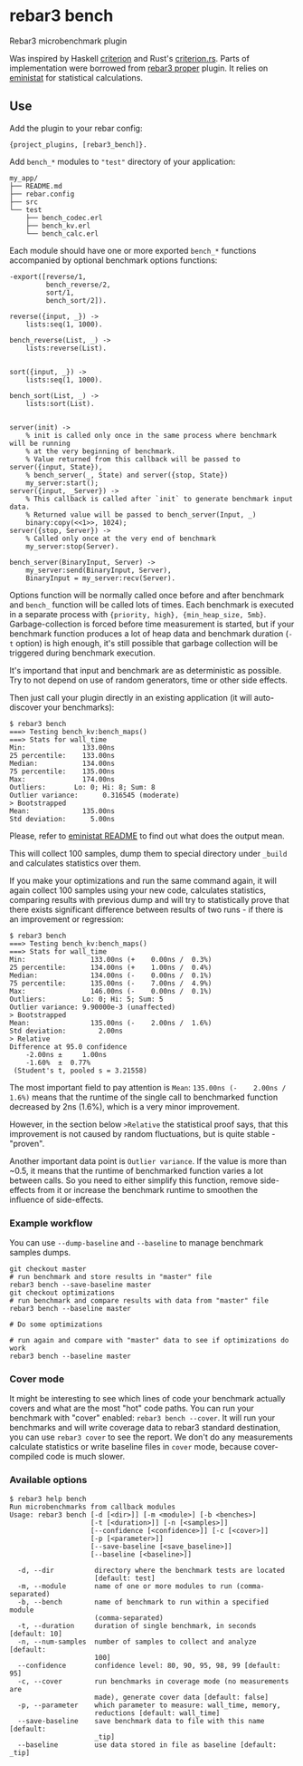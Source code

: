 rebar3 bench
============

Rebar3 microbenchmark plugin

Was inspired by Haskell [criterion](https://hackage.haskell.org/package/criterion) and
Rust's [criterion.rs](https://crates.io/crates/criterion).
Parts of implementation were borrowed from [rebar3 proper](https://hex.pm/packages/rebar3_proper) plugin.
It relies on [eministat](https://hex.pm/packages/eministat) for statistical calculations.

Use
---

Add the plugin to your rebar config:

```
{project_plugins, [rebar3_bench]}.
```

Add `bench_*` modules to `"test"` directory of your application:

```
my_app/
├── README.md
├── rebar.config
├── src
└── test
    ├── bench_codec.erl
    ├── bench_kv.erl
    └── bench_calc.erl
```

Each module should have one or more exported `bench_*` functions accompanied by optional benchmark
options functions:

```
-export([reverse/1,
         bench_reverse/2,
         sort/1,
         bench_sort/2]).

reverse({input, _}) ->
    lists:seq(1, 1000).

bench_reverse(List, _) ->
    lists:reverse(List).


sort({input, _}) ->
    lists:seq(1, 1000).

bench_sort(List, _) ->
    lists:sort(List).


server(init) ->
    % init is called only once in the same process where benchmark will be running
    % at the very beginning of benchmark.
    % Value returned from this callback will be passed to server({input, State}),
    % bench_server(_, State) and server({stop, State})
    my_server:start();
server({input, _Server}) ->
    % This callback is called after `init` to generate benchmark input data.
    % Returned value will be passed to bench_server(Input, _)
    binary:copy(<<1>>, 1024);
server({stop, Server}) ->
    % Called only once at the very end of benchmark
    my_server:stop(Server).

bench_server(BinaryInput, Server) ->
    my_server:send(BinaryInput, Server),
    BinaryInput = my_server:recv(Server).
```

Options function will be normally called once before and after benchmark and `bench_` function will be
called lots of times.
Each benchmark is executed in a separate process with `{priority, high}, {min_heap_size, 5mb}`.
Garbage-collection is forced before time measurement is started, but if your benchmark
function produces a lot of heap data and benchmark duration (`-t` option) is high enough, it's
still possible that garbage collection will be triggered during benchmark execution.

It's importand that input and benchmark are as deterministic as possible. Try to not depend on
use of random generators, time or other side effects.

Then just call your plugin directly in an existing application (it will auto-discover your benchmarks):

```
$ rebar3 bench
===> Testing bench_kv:bench_maps()
===> Stats for wall_time
Min:              133.00ns
25 percentile:    133.00ns
Median:           134.00ns
75 percentile:    135.00ns
Max:              174.00ns
Outliers:       Lo: 0; Hi: 8; Sum: 8
Outlier variance:      0.316545 (moderate)
> Bootstrapped
Mean:             135.00ns
Std deviation:      5.00ns
```

Please, refer to [eministat README](https://github.com/jlouis/eministat#description-of-the-output)
to find out what does the output mean.

This will collect 100 samples, dump them to special directory under `_build` and calculates
statistics over them.

If you make your optimizations and run the same command again, it will
again collect 100 samples using your new code, calculates statistics, comparing
results with previous dump and will try to statistically prove that there exists
significant difference between results of two runs - if there is an improvement or
regression:

```
$ rebar3 bench
===> Testing bench_kv:bench_maps()
===> Stats for wall_time
Min:                133.00ns (+    0.00ns /  0.3%)
25 percentile:      134.00ns (+    1.00ns /  0.4%)
Median:             134.00ns (-    0.00ns /  0.1%)
75 percentile:      135.00ns (-    7.00ns /  4.9%)
Max:                146.00ns (-    0.00ns /  0.1%)
Outliers:         Lo: 0; Hi: 5; Sum: 5
Outlier variance: 9.90000e-3 (unaffected)
> Bootstrapped
Mean:               135.00ns (-    2.00ns /  1.6%)
Std deviation:        2.00ns
> Relative
Difference at 95.0 confidence
    -2.00ns ±     1.00ns
    -1.60%  ±  0.77%
 (Student's t, pooled s = 3.21558)
```

The most important field to pay attention is `Mean`: `135.00ns (-    2.00ns /  1.6%)` means
that the runtime of the single call to benchmarked function decreased by 2ns (1.6%), which
is a very minor improvement.

However, in the section below `>Relative` the statistical proof says, that this improvement is
not caused by random fluctuations, but is quite stable - "proven".

Another important data point is `Outlier variance`. If the value is more than ~0.5, it means
that the runtime of benchmarked function varies a lot between calls. So you need to either
simplify this function, remove side-effects from it or increase the benchmark runtime to
smoothen the influence of side-effects.

### Example workflow

You can use `--dump-baseline` and `--baseline` to manage benchmark samples dumps.

```
git checkout master
# run benchmark and store results in "master" file
rebar3 bench --save-baseline master
git checkout optimizations
# run benchmark and compare results with data from "master" file
rebar3 bench --baseline master

# Do some optimizations

# run again and compare with "master" data to see if optimizations do work
rebar3 bench --baseline master
```

### Cover mode

It might be interesting to see which lines of code your benchmark actually covers and what are
the most "hot" code paths. You can run your benchmark with "cover" enabled:
`rebar3 bench --cover`. It will run your benchmarks and will write coverage data to rebar3
standard destination, you can use `rebar3 cover` to see the report.
We don't do any measurements calculate statistics or write baseline files in `cover` mode,
because cover-compiled code is much slower.

### Available options

```
$ rebar3 help bench
Run microbenchmarks from callback modules
Usage: rebar3 bench [-d [<dir>]] [-m <module>] [-b <benches>]
                    [-t [<duration>]] [-n [<samples>]]
                    [--confidence [<confidence>]] [-c [<cover>]]
                    [-p [<parameter>]]
                    [--save-baseline [<save_baseline>]]
                    [--baseline [<baseline>]]

  -d, --dir          directory where the benchmark tests are located 
                     [default: test]
  -m, --module       name of one or more modules to run (comma-separated)
  -b, --bench        name of benchmark to run within a specified module 
                     (comma-separated)
  -t, --duration     duration of single benchmark, in seconds [default: 10]
  -n, --num-samples  number of samples to collect and analyze [default: 
                     100]
  --confidence       confidence level: 80, 90, 95, 98, 99 [default: 95]
  -c, --cover        run benchmarks in coverage mode (no measurements are 
                     made), generate cover data [default: false]
  -p, --parameter    which parameter to measure: wall_time, memory, 
                     reductions [default: wall_time]
  --save-baseline    save benchmark data to file with this name [default: 
                     _tip]
  --baseline         use data stored in file as baseline [default: _tip]
```

